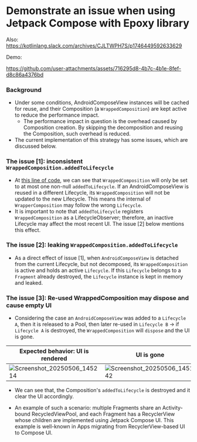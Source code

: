 # Demonstrate an issue when using Jetpack Compose with Epoxy library

Also: https://kotlinlang.slack.com/archives/CJLTWPH7S/p1746449592633629

Demo:

https://github.com/user-attachments/assets/716295d8-4b7c-4b1e-8fef-d8c86a4376bd

### Background

- Under some conditions, AndroidComposeView instances will be cached for reuse, and their Composition (a `WrappedComposition`) are kept active to reduce the performance impact.
  - The performance impact in question is the overhead caused by Composition creation. By skipping the decomposition and reusing the Composition, such overhead is reduced.
- The current implementation of this strategy has some issues, which are discussed below.

### The issue [1]: inconsistent `WrappedComposition.addedToLifecycle`

- At [this line of code](https://cs.android.com/androidx/platform/frameworks/support/+/androidx-main:compose/ui/ui/src/androidMain/kotlin/androidx/compose/ui/platform/Wrapper.android.kt;l=118?q=Wrapper.android.kt), we can see that `WrappedComposition` will only be set to at most one non-null `addedToLifecycle`. If an AndroidComposeView is reused in a different Lifecycle, its `WrappedComposition` will not be updated to the new Lifecycle. This means the internal of `WrapperComposition` may follow the wrong `Lifecycle`.
- It is important to note that `addedToLifecycle` registers `WrappedComposition` as a LifecycleObserver; therefore, an inactive Lifecycle may affect the most recent UI. The issue [2] below mentions this effect.

### The issue [2]: leaking `WrappedComposition.addedToLifecycle`

- As a direct effect of issue [1], when `AndroidComposeView` is detached from the current Lifecycle, but not decomposed, its `WrappedComposition` is active and holds an active `Lifecycle`. If this `Lifecycle` belongs to a `Fragment` already destroyed, the `Lifecycle` instance is kept in memory and leaked.

### The issue [3]: Re-used WrappedComposition may dispose and cause empty UI

- Considering the case an `AndroidComposeView` was added to a `Lifecycle A`, then it is released to a Pool, then later re-used in `Lifecycle B` -> if `Lifecycle A` is destroyed, the `WrappedComposition` will `dispose` and the UI is gone.

| Expected behavior: UI is rendered | UI is gone |
|--|--|
|![Screenshot_20250506_145214](https://github.com/user-attachments/assets/fdff30d7-d1ce-4978-a759-181bfde3203b)|![Screenshot_20250506_145142](https://github.com/user-attachments/assets/9a5636fe-28fc-448f-af1b-07ee057ca5bb)|

- We can see that, the Composition's `addedToLifecycle` is destroyed and it clear the UI accordingly.

- An example of such a scenario: multiple Fragments share an Activity-bound RecycledViewPool, and each Fragment has a RecyclerView whose children are implemented using Jetpack Compose UI. This example is well-known in Apps migrating from RecyclerView-based UI to Compose UI.

